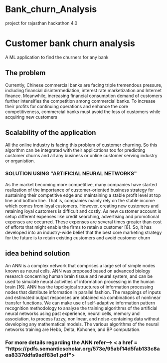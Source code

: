 # Bank_churn_Analysis
project for rajasthan hackathon 4.0
<h1>Customer bank churn analysis </h1>
<p> A ML application to find the churners for any bank </p>

<h2> The problem </h2>

<p>Currently, Chinese commercial banks are facing triple tremendous pressure, including financial disintermediation, interest rate marketization and Internet finance. Meanwhile, increasing financial consumption demand of customers further intensifies the competition among commercial banks. To increase their profits for continuing operations and enhance the core competitiveness, commercial banks must avoid the loss of customers while acquiring new customers </p>

<h2>Scalability of the application </h2>
<p> All the online industry is facing this problem of customer churning. So this algorithm can be integrated with their applications too 
    for predicting customer churns and all any business or online customer serving industry or organistion. </p>
  
<h3> SOLUTION USING "ARTIFICIAL NEURAL NETWORKS" </h3>
<p> As the market becoming more competitive, many companies
have started realization of the importance of customer-oriented
business strategy for sustaining their competitive edge and
maintaining a stable profit level at top line and bottom line. That
is, companies mainly rely on the stable income which comes
from loyal customers. However, creating new customers and
retaining loyal customers is difficult and costly. As new
customer account is setup different expenses like credit
searching, advertising and promotional expenses are occurred.
These expenses are several times greater than cost of efforts that
might enable the firms to retain a customer [8]. So, it has
developed into an industry-wide belief that the best core
marketing strategy for the future is to retain existing customers
and avoid customer churn </p>

<h2> idea behind solution </h2>
<p> An ANN is a complex network that comprises a large set of
simple nodes known as neural cells. ANN was proposed based
on advanced biology research concerning human brain tissue
and neural system, and can be used to simulate neural activities
of information processing in the human brain [16]. ANN has the
topological structures of information processing nodes that
distribute information in parallel fashion. The mappings of
inputs and estimated output responses are obtained via
combinations of nonlinear transfer functions. We can make use
of self-adaptive information pattern recognition methodology to
analyze the training algorithms of the artificial neural networks
using past experience, neural cells, memory and association, to
process fuzzy, nonlinear, and noise-containing data without
developing any mathematical models. The various algorithms of
the neural networks training are Hebb, Delta, Kohonen, and BP
computation.</p>

<h3> For more details regarding the ANN refer--> < a href = "https://pdfs.semanticscholar.org/573e/95abf14d5fab133c8aea8337ddfa9adf83e1.pdf"> </h3>

